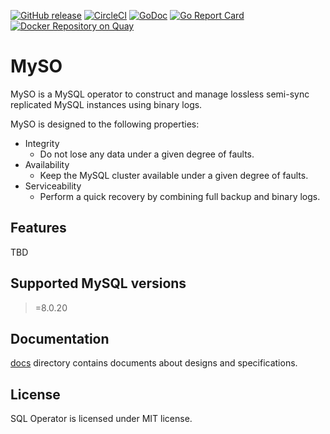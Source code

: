 [![GitHub release](https://img.shields.io/github/release/cybozu-go/myso.svg?maxAge=60)][releases]
[![CircleCI](https://circleci.com/gh/cybozu-go/myso.svg?style=svg)](https://circleci.com/gh/cybozu-go/myso)
[![GoDoc](https://godoc.org/github.com/cybozu-go/myso?status.svg)][godoc]
[![Go Report Card](https://goreportcard.com/badge/github.com/cybozu-go/myso)](https://goreportcard.com/report/github.com/cybozu-go/myso)
[![Docker Repository on Quay](https://quay.io/repository/cybozu/myso/status "Docker Repository on Quay")](https://quay.io/repository/cybozu/myso)

MySO
====

MySO is a MySQL operator to construct and manage lossless semi-sync replicated MySQL instances using binary logs.

MySO is designed to the following properties:

- Integrity
    - Do not lose any data under a given degree of faults.
- Availability
    - Keep the MySQL cluster available under a given degree of faults.
- Serviceability
    - Perform a quick recovery by combining full backup and binary logs.

Features
--------

TBD

Supported MySQL versions
------------------------

>=8.0.20

Documentation
--------------

[docs](docs/) directory contains documents about designs and specifications.

License
-------
SQL Operator is licensed under MIT license.

[releases]: https://github.com/cybozu-go/myso/releases
[godoc]: https://godoc.org/github.com/cybozu-go/myso
